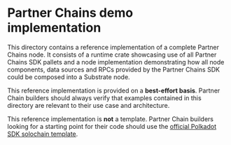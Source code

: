 # Partner Chains demo implementation

This directory contains a reference implementation of a complete Partner Chains node.
It consists of a runtime crate showcasing use of all Partner Chains SDK pallets and
a node implementation demonstrating how all node components, data sources and RPCs provided
by the Partner Chains SDK could be composed into a Substrate node.

This reference implementation is provided on a **best-effort basis**. Partner Chain builders
should always verify that examples contained in this directory are relevant to their
use case and architecture.

This reference implementation is **not** a template. Partner Chain builders looking
for a starting point for their code should use the
[official Polkadot SDK solochain template](https://github.com/paritytech/polkadot-sdk-solochain-template).
